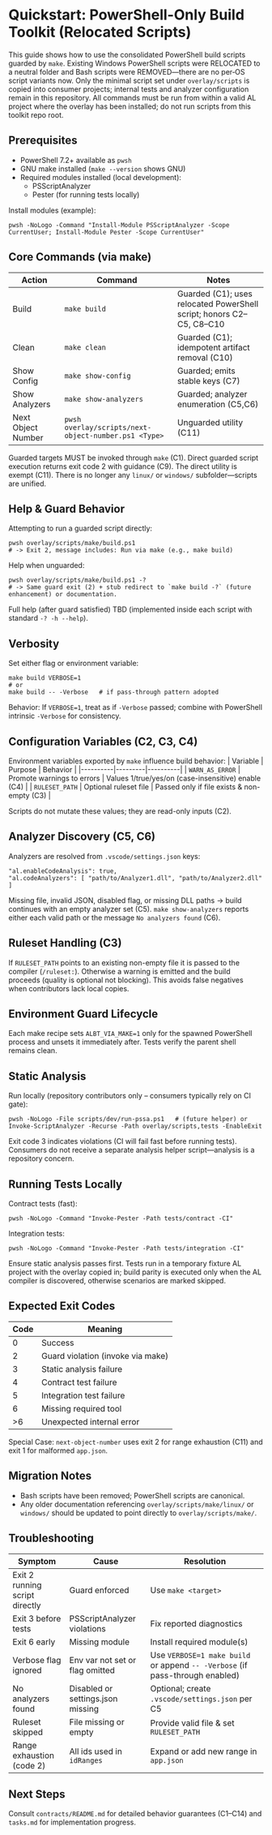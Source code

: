 # Quickstart: PowerShell-Only Build Toolkit (Relocated Scripts)

This guide shows how to use the consolidated PowerShell build scripts guarded by `make`. Existing Windows PowerShell scripts were RELOCATED to a neutral folder and Bash scripts were REMOVED—there are no per‑OS script variants now. Only the minimal script set under `overlay/scripts` is copied into consumer projects; internal tests and analyzer configuration remain in this repository. All commands must be run from within a valid AL project where the overlay has been installed; do not run scripts from this toolkit repo root.

## Prerequisites
- PowerShell 7.2+ available as `pwsh`
- GNU make installed (`make --version` shows GNU)
- Required modules installed (local development):
  - PSScriptAnalyzer
  - Pester (for running tests locally)

Install modules (example):
```
pwsh -NoLogo -Command "Install-Module PSScriptAnalyzer -Scope CurrentUser; Install-Module Pester -Scope CurrentUser"
```

## Core Commands (via make)
| Action | Command | Notes |
|--------|---------|-------|
| Build | `make build` | Guarded (C1); uses relocated PowerShell script; honors C2–C5, C8–C10 |
| Clean | `make clean` | Guarded (C1); idempotent artifact removal (C10) |
| Show Config | `make show-config` | Guarded; emits stable keys (C7) |
| Show Analyzers | `make show-analyzers` | Guarded; analyzer enumeration (C5,C6) |
| Next Object Number | `pwsh overlay/scripts/next-object-number.ps1 <Type>` | Unguarded utility (C11) |

Guarded targets MUST be invoked through `make` (C1). Direct guarded script execution returns exit code 2 with guidance (C9). The direct utility is exempt (C11). There is no longer any `linux/` or `windows/` subfolder—scripts are unified.

## Help & Guard Behavior
Attempting to run a guarded script directly:
```
pwsh overlay/scripts/make/build.ps1
# -> Exit 2, message includes: Run via make (e.g., make build)
```
Help when unguarded:
```
pwsh overlay/scripts/make/build.ps1 -?
# -> Same guard exit (2) + stub redirect to `make build -?` (future enhancement) or documentation.
```
Full help (after guard satisfied) TBD (implemented inside each script with standard `-? -h --help`).

## Verbosity
Set either flag or environment variable:
```
make build VERBOSE=1
# or
make build -- -Verbose   # if pass-through pattern adopted
```
Behavior: If `VERBOSE=1`, treat as if `-Verbose` passed; combine with PowerShell intrinsic `-Verbose` for consistency.

## Configuration Variables (C2, C3, C4)
Environment variables exported by `make` influence build behavior:
| Variable | Purpose | Behavior |
|----------|---------|----------|
| `WARN_AS_ERROR` | Promote warnings to errors | Values 1/true/yes/on (case-insensitive) enable (C4) |
| `RULESET_PATH` | Optional ruleset file | Passed only if file exists & non-empty (C3) |

Scripts do not mutate these values; they are read-only inputs (C2).

## Analyzer Discovery (C5, C6)
Analyzers are resolved from `.vscode/settings.json` keys:
```
"al.enableCodeAnalysis": true,
"al.codeAnalyzers": [ "path/to/Analyzer1.dll", "path/to/Analyzer2.dll" ]
```
Missing file, invalid JSON, disabled flag, or missing DLL paths → build continues with an empty analyzer set (C5). `make show-analyzers` reports either each valid path or the message `No analyzers found` (C6).

## Ruleset Handling (C3)
If `RULESET_PATH` points to an existing non-empty file it is passed to the compiler (`/ruleset:`). Otherwise a warning is emitted and the build proceeds (quality is optional not blocking). This avoids false negatives when contributors lack local copies.

## Environment Guard Lifecycle
Each make recipe sets `ALBT_VIA_MAKE=1` only for the spawned PowerShell process and unsets it immediately after. Tests verify the parent shell remains clean.

## Static Analysis
Run locally (repository contributors only – consumers typically rely on CI gate):
```
pwsh -NoLogo -File scripts/dev/run-pssa.ps1   # (future helper) or
Invoke-ScriptAnalyzer -Recurse -Path overlay/scripts,tests -EnableExit
```
Exit code 3 indicates violations (CI will fail fast before running tests). Consumers do not receive a separate analysis helper script—analysis is a repository concern.

## Running Tests Locally
Contract tests (fast):
```
pwsh -NoLogo -Command "Invoke-Pester -Path tests/contract -CI"
```
Integration tests:
```
pwsh -NoLogo -Command "Invoke-Pester -Path tests/integration -CI"
```
Ensure static analysis passes first. Tests run in a temporary fixture AL project with the overlay copied in; build parity is executed only when the AL compiler is discovered, otherwise scenarios are marked skipped.

## Expected Exit Codes
| Code | Meaning |
|------|---------|
| 0 | Success |
| 2 | Guard violation (invoke via make) |
| 3 | Static analysis failure |
| 4 | Contract test failure |
| 5 | Integration test failure |
| 6 | Missing required tool |
| >6 | Unexpected internal error |

Special Case: `next-object-number` uses exit 2 for range exhaustion (C11) and exit 1 for malformed `app.json`.

## Migration Notes
- Bash scripts have been removed; PowerShell scripts are canonical.
- Any older documentation referencing `overlay/scripts/make/linux/` or `windows/` should be updated to point directly to `overlay/scripts/make/`.

## Troubleshooting
| Symptom | Cause | Resolution |
|---------|-------|------------|
| Exit 2 running script directly | Guard enforced | Use `make <target>` |
| Exit 3 before tests | PSScriptAnalyzer violations | Fix reported diagnostics |
| Exit 6 early | Missing module | Install required module(s) |
| Verbose flag ignored | Env var not set or flag omitted | Use `VERBOSE=1 make build` or append `-- -Verbose` (if pass-through enabled) |
| No analyzers found | Disabled or settings.json missing | Optional; create `.vscode/settings.json` per C5 |
| Ruleset skipped | File missing or empty | Provide valid file & set `RULESET_PATH` |
| Range exhaustion (code 2) | All ids used in `idRanges` | Expand or add new range in `app.json` |

## Next Steps
Consult `contracts/README.md` for detailed behavior guarantees (C1–C14) and `tasks.md` for implementation progress.
